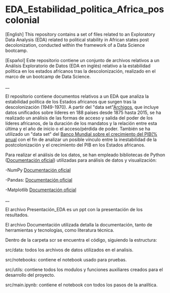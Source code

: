 # EDA_Estabilidad_politica_Africa_poscolonial
[English] This repository contains a set of files related to an Exploratory Data Analysis (EDA) related to political stability in African states post decolonization, conducted within the framework of a Data Science bootcamp.

[Español] Este repositorio contiene un conjunto de archivos relativos a un Análisis Exploratorio de Datos (EDA en inglés) relativo a la estabilidad política en los estados africanos tras la descolonización, realizado en el marco de un bootcamp de Data Science.

__

El repositorio contiene documentos relativos a un EDA que analiza la estabilidad política de los Estados africanos que surgen tras la descolonización (1949-1970). A partir del "data set"[Archigos](https://www.rochester.edu/college/faculty/hgoemans/data.htm), que incluye datos unificados sobre líderes en 188 países desde 1875 hasta 2015, se ha realizado un análisis de las formas de acceso y salida del poder de los líderes africanos, de la duración de los mandatos y la relación entre esta última y el año de inicio o el acceso/pérdida de poder.
También se ha utilizado un "data set" del [Banco Mundial sobre el crecimiento del PIB(% anual](https://data.worldbank.org/indicator/NY.GDP.MKTP.KD.ZG?end=2015&start=1961) con el fin de analizar un posible vínculo entre la inestabilidad de la postcolonización y el crecimiento del PIB en los Estados africanos.

Para realizar el análisis de los datos, se han empleado bibliotecas de Python ([Documentación oficial](https://docs.python.org/3/)) utilizadas para análisis de datos y visualización:

-NumPy [Documentación oficial](https://numpy.org/doc/stable/)

-Pandas: [Documentación oficial](https://pandas.pydata.org/pandas-docs/stable/)

-Matplotlib [Documentación oficial](https://matplotlib.org/stable/contents.html)

__


El archivo Presentación_EDA es un ppt con la presentación de los resultados.

El archivo Documentación utilizada detalla la documentación, tanto de herramientas y tecnologías, como literatura técnica.

Dentro de la carpeta scr se encuentra el código, siguiendo la estructura:

src/data: todos los archivos de datos utilizados en el analisis. 

src/notebooks: contiene el notebook usado para pruebas.

src/utils: contiene todos los modulos y funciones auxiliares creados para el desarrollo del proyecto.

src/main.ipynb: contiene el notebook con todos los pasos de la analítica. 

